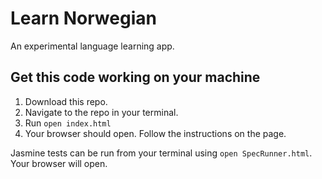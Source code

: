# Learn Norwegian


An experimental language learning app.

## Get this code working on your machine

1. Download this repo.
2. Navigate to the repo in your terminal.
3. Run `open index.html`
4. Your browser should open. Follow the instructions on the page.

Jasmine tests can be run from your terminal using `open SpecRunner.html`. Your browser will open.
